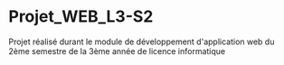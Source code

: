 # Projet_WEB_L3-S2
 Projet réalisé durant le module de développement d'application web du 2ème semestre de la 3ème année de licence informatique
